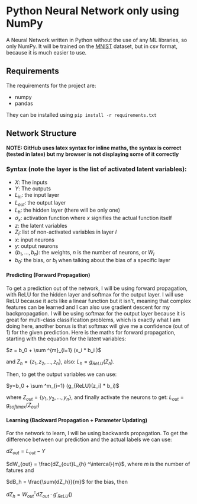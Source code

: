 # Python Neural Network only using NumPy
A Neural Network written in Python without the use of any ML libraries, so only NumPy. It will be trained on the [MNIST](https://www.kaggle.com/datasets/oddrationale/mnist-in-csv?resource=download) dataset, but in csv format, because it is much easier to use.

## Requirements 
The requirements for the project are:
* numpy 
* pandas

They can be installed using `pip install -r requirements.txt`

## Network Structure
__NOTE: GitHub uses latex syntax for inline maths, the syntax is correct (tested in latex) but my browser is not displaying some of it correctly__

### Syntax (note the layer is the list of activated latent variables):
 * $X$: The inputs
 * $Y$: The outputs
 * $L_{in}$: the input layer
 * $L_{out}$: the output layer
 * $L_h$: the hidden layer (there will be only one)
 * $\sigma_x$: activation function where $x$ signifies the actual function itself
 * $z$: the latent variables
 * $Z_l$: list of non-activated variables in layer $l$
 * $x$: input neurons
 * $y$: output neurons
 * $(b_1, ..., b_n)$: the weights, $n$ is the number of neurons, or $W_l$
 * $b_0$: the bias, or $b_l$ when talking about the bias of a specific layer

#### Predicting (Forward Propagation)
To get a prediction out of the network, I will be using forward propagation, with ReLU for the hidden layer and softmax for the output layer. I will use ReLU because it acts like a linear function but it isn't, meaning that complex features can be learned and I can also use gradient descent for my backpropagation. I will be using softmax for the output layer because it is great for multi-class classification problems, which is exactly what I am doing here, another bonus is that softmax will give me a confidence (out of 1) for the given prediction. Here is the maths for forward propagation, starting with the equation for the latent variables:

$z = b_0 + \sum ^{m}_{i=1} (x_i * b_i )$

and $Z_h = \{z_1, z_2, ..., z_n\}$, also:
$L_h = g_{ReLU}(Z_h)$.

Then, to get the output variables we can use:

$y=b_0 + \sum ^m_{i=1} (g_{ReLU}(z_i) * b_i)$

where $Z_{out} = \{y_1, y_2, ..., y_n\}$, and finally activate the neurons to get: $L_{out} = g_{softmax}(Z_{out})$


#### Learning (Backward Propagation + Parameter Updating)
For the network to learn, I will be using backwards propagation. To get the difference between our prediction and the actual labels we can use:

$dZ_{out} = L_{out} - Y$

$dW_{out} = \frac{dZ_{out}L_{h} ^\intercal}{m}$, where $m$ is the number of fatures and

$dB_h = \frac{\sum{dZ_h}}{m}$ for the bias, then

$dZ_h = W_{out} ^\intercal dZ_{out} \cdot g' _ {ReLU}()$
